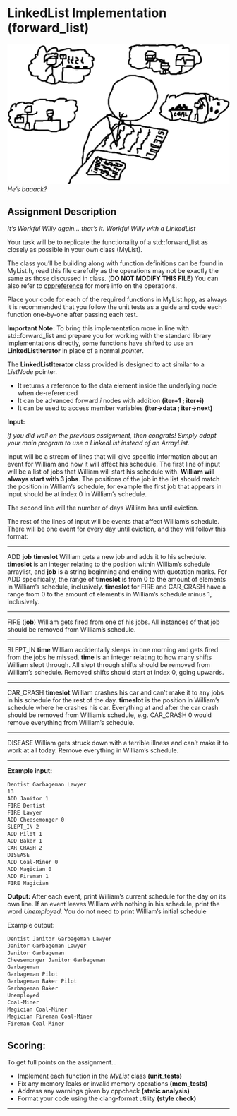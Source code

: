 

# LinkedList Implementation (forward_list)

![](img/workful-willy.png)
_He’s baaack?_


## Assignment Description

_It’s Workful Willy again... that’s it. Workful Willy with a LinkedList_

Your task will be to replicate the functionality of a std::forward_list as closely as possible in your own class (MyList).

The class you’ll be building along with function definitions can be found in MyList.h, read this file carefully as the operations may not be exactly the same as those discussed in class. (**DO NOT MODIFY THIS FILE**) You can also refer to [cppreference](https://en.cppreference.com/w/cpp/container/forward_list) for more info on the operations.

Place your code for each of the required functions in MyList.hpp, as always it is recommended that you follow the unit tests as a guide and code each function one-by-one after passing each test.

**Important Note:**
To bring this implementation more in line with std::forward_list and prepare you for working with the standard library implementations directly, some functions have shifted to use an **LinkedListIterator** in place of a normal _pointer_.

The **LinkedListIterator** class provided is designed to act similar to a _ListNode_ pointer.
* It returns a reference to the data element inside the underlying node when de-referenced
* It can be advanced forward _i_ nodes with addition **(iter+1 ; iter+i)**
* It can be used to access member variables **(iter->data ; iter->next)**


**Input:**

_If you did well on the previous assignment, then congrats! Simply adapt your main program to use a LinkedList instead of an ArrayList._

Input will be a stream of lines that will give specific information about an event for William and how it will affect his schedule. 
The first line of input will be a list of jobs that William will start his schedule with. **William will always start with 3 jobs**. The positions of the job in the list should match the position in William’s schedule, for example the first job that appears in input should be at index 0 in William’s schedule. 

The second line will the number of days William has until eviction.

The rest of the lines of input will be events that affect William’s schedule. There will be one event for every day until eviction, and they will follow this format:

---

ADD **job** **timeslot** 
William gets a new job and adds it to his schedule. 
**timeslot** is an integer relating to the position within William’s schedule arraylist, and **job** is a string beginning and ending with quotation marks.  For ADD specifically, the range of **timeslot** is from 0 to the amount of elements in William’s schedule, inclusively. **timeslot** for FIRE and CAR_CRASH have a range from 0 to the amount of element’s in William’s schedule minus 1, inclusively.

---

FIRE (**job**) 
William gets fired from one of his jobs. 
All instances of that job should be removed from William’s schedule.

---

SLEPT_IN **time** 
William accidentally sleeps in one morning and gets fired from the jobs he missed.
**time** is an integer relating to how many shifts William slept through. All slept through shifts should be removed from William’s schedule. Removed shifts should start at index 0, going upwards.

---

CAR_CRASH **timeslot**
William crashes his car and can’t make it to any jobs in his schedule for the rest of the day.
**timeslot** is the position in William’s schedule where he crashes his car. Everything at and after the car crash should be removed from William’s schedule, e.g. CAR_CRASH 0 would remove everything from William’s schedule.

---

DISEASE
William gets struck down with a terrible illness and can’t make it to work at all today.
Remove everything in William’s schedule.

---

**Example input:**

```
Dentist Garbageman Lawyer
13
ADD Janitor 1
FIRE Dentist
FIRE Lawyer
ADD Cheesemonger 0
SLEPT_IN 2
ADD Pilot 1
ADD Baker 1
CAR_CRASH 2
DISEASE
ADD Coal-Miner 0
ADD Magician 0
ADD Fireman 1
FIRE Magician
```

**Output:**
After each event, print William’s current schedule for the day on its own line. If an event leaves William with nothing in his schedule, print the word _Unemployed_. You do not need to print William’s initial schedule

Example output:

```
Dentist Janitor Garbageman Lawyer
Janitor Garbageman Lawyer
Janitor Garbageman
Cheesemonger Janitor Garbageman
Garbageman
Garbageman Pilot
Garbageman Baker Pilot
Garbageman Baker
Unemployed
Coal-Miner
Magician Coal-Miner
Magician Fireman Coal-Miner
Fireman Coal-Miner
```

## Scoring:

To get full points on the assignment...
* Implement each function in the _MyList_ class **(unit_tests)**
* Fix any memory leaks or invalid memory operations **(mem_tests)**
* Address any warnings given by cppcheck **(static analysis)**
* Format your code using the clang-format utility **(style check)**

---

